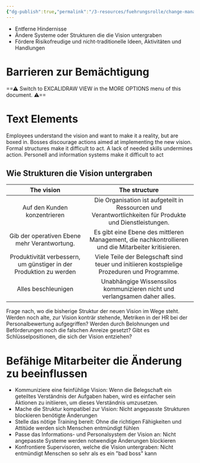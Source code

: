 ```yaml
---
{"dg-publish":true,"permalink":"/3-resources/fuehrungsrolle/change-management/change-management-nach-kotter/befaehigung-zu-breitgestreuten-aktionen/","created":"2024-11-11T08:59:36.995+01:00","updated":"2024-05-26T18:57:10.386+02:00"}
---
```




- Entferne Hindernisse
- Ändere Systeme oder Strukturen die die Vision untergraben
- Fördere Risikofreudige und nicht-traditionelle Ideen, Aktivitäten und Handlungen

# Barrieren zur Bemächtigung


<div class="transclusion internal-embed is-loaded"><div class="markdown-embed">





==⚠  Switch to EXCALIDRAW VIEW in the MORE OPTIONS menu of this document. ⚠==

# Text Elements

Employees understand the vision and want to make it a reality, but are boxed in. 
Bosses discourage
actions aimed at
implementing the new
vision. 
Formal structures make
it difficult to act. 
A lack of needed
skills undermines
action. 
Personell and
information systems
make it difficult
to act 


</div></div>


## Wie Strukturen die Vision untergraben

|                             The vision                             |                                               The structure                                               |
| :----------------------------------------------------------------: | :-------------------------------------------------------------------------------------------------------: |
|                    Auf den Kunden konzentrieren                    | Die Organisation ist aufgeteilt in Ressourcen und Verantwortlichkeiten für Produkte und Dienstleistungen. |
|            Gib der operativen Ebene mehr Verantwortung.            |    Es gibt eine Ebene des mittleren Management, die nachkontrollieren und die Mitarbeiter kritisieren.    |
| Produktivität verbessern, um günstiger in der Produktion zu werden |       Viele Teile der Belegschaft sind teuer und initiieren kostspielige Prozeduren und Programme.        |
|                        Alles beschleunigen                         |                Unabhängige Wissenssilos kommunizieren nicht und verlangsamen daher alles.                 |
Frage nach, wo die bisherige Struktur der neuen Vision im Wege steht. Werden noch alte, zur Vision konträr stehende, Metriken in der HR bei der Personalbewertung aufgegriffen? Werden durch Belohnungen und Beförderungen noch die falschen Anreize gesetzt? Gibt es Schlüsselpositionen, die sich der Vision entziehen?

# Befähige Mitarbeiter die Änderung zu beeinflussen

- Kommuniziere eine feinfühlige Vision: Wenn die Belegschaft ein geteiltes Verständnis der Aufgaben haben, wird es einfacher sein Aktionen zu initiieren, um dieses Verständnis umzusetzen.
- Mache die Struktur kompatibel zur Vision: Nicht angepasste Strukturen blockieren benötigte Änderungen
- Stelle das nötige Training bereit: Ohne die richtigen Fähigkeiten und Attitüde werden sich Menschen entmündigt fühlen
- Passe das Informations- und Personalsystem der Vision an: Nicht angepasste Systeme werden notwendige Änderungen blockieren
- Konfrontiere Supervisoren, welche die Vision untergraben: Nicht entmündigt Menschen so sehr als es ein "bad boss" kann